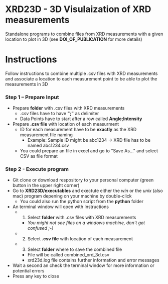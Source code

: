 # XRD23D - 3D Visulaization of XRD measurements

Standalone programs to combine files from XRD measurements with a given location to plot in 3D (see **DOI_OF_PUBLICATION** for more details)

# Instructions

Follow instructions to combine multiple .csv files with XRD measurements and associate a location to each measurement point to be able to plot the measurements in 3D

### Step 1 – Prepare Input

- Prepare __folder__ with .csv files with XRD measurements
  - .csv files have to have __";"__ as delimiter
  - Data Points have to start after a row called __Angle;Intensity__
- Prepare __.csv file__ with location of each measurment
  - ID for each measurement have to be __exactly__ as the XRD measurement file naming
    - Example: Sample ID might be abc1234 -> XRD file has to be named abc1234.csv
  - You could prepare an file in excel and go to "Save As..." and select CSV as file format


### Step 2 - Execute program

- Git clone or download respository to your personal computer (green button in the upper right corner)
- Go to __XRD23D/executables__ and exectute either the *win* or the *unix* (also mac) program depening on your machine by double-click
  - You could also run the python script from the __python__ folder
- An terminal window will open with Instructions
  - 1. Select __folder__ with .csv files with XRD measurements
    - *You might not see files on a windows machine, don't get confused ;-)*
  - 2. Select __.csv file__ with location of each measurement
  - 3. Select __folder__ where to save the combined file
    - File will be called combined_xrd_3d.csv
    - xrd23d.log file contains further information and error messages
- Wait a second an check the terminal window for more information or potential errors
- Press any key to close
